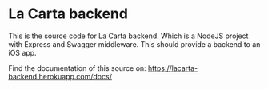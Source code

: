 # La Carta backend

This is the source code for La Carta backend. Which is a NodeJS project with Express and Swagger middleware. This should provide a backend to an iOS app.

Find the documentation of this source on: https://lacarta-backend.herokuapp.com/docs/

